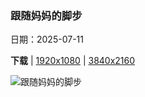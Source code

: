 ### 跟随妈妈的脚步

日期：2025-07-11

**下载**  |  [1920x1080](https://cn.bing.com/th?id=OHR.ThomsonGazelle_ZH-CN0413171014_1920x1080.jpg)  |  [3840x2160](https://cn.bing.com/th?id=OHR.ThomsonGazelle_ZH-CN0413171014_UHD.jpg)

![跟随妈妈的脚步](https://cn.bing.com/th?id=OHR.ThomsonGazelle_ZH-CN0413171014_1920x1080.jpg "汤氏瞪羚母亲和小鹿，马赛马拉，肯尼亚 (© Gallo Images/DanitaDelimont.com)")

